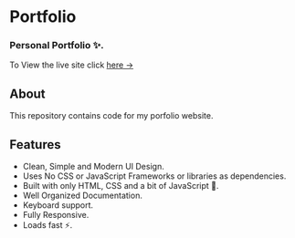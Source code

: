 # Portfolio 

### Personal Portfolio ✨.

To View the live site click [here &rarr;](https://chinmayparekh.github.io/Portfolio/)

## About
This repository contains code for my porfolio website.

## Features

- Clean, Simple and Modern UI Design.
- Uses No CSS or JavaScript Frameworks or libraries as dependencies.
- Built with only HTML, CSS and a bit of JavaScript 🔨.
- Well Organized Documentation.
- Keyboard support.
- Fully Responsive.
- Loads fast ⚡.


